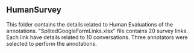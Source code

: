 ## HumanSurvey 
This folder contains the details related to Human Evaluations of the annotations. "SplitedGoogleFormLinks.xlsx" file contains 20 survey links. Each link have details related to 10 conversations. Three annotators were selected to perform the annotations.

